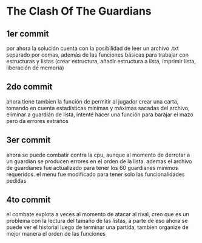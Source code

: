 # The Clash Of The Guardians
## 1er commit
por ahora la solución cuenta con la posibilidad de leer un archivo .txt separado por comas, además de las funciones básicas para trabajar con estructuras y listas (crear estructura, añadir estructura a lista, imprimir lista, liberación de memoria)
## 2do commit
ahora tiene tambien la función de permitir al jugador crear una carta, tomando en cuenta estadísticas mínimas y máximas sacadas del archivo, eliminar a guardián de lista, intenté hacer una función para barajar el mazo pero da errores extraños
## 3er commit
ahora se puede combatir contra la cpu, aunque al momento de derrotar a un guardian se producen errores en el orden de la lista. ademas el archivo de guardianes fue actualizado para tener los 60 guardianes minimos requeridos. el menu fue modificado para tener solo las funcionalidades pedidas
## 4to commit
el combate explota a veces al momento de atacar al rival, creo que es un problema con la lectura del tamaño de las listas, a parte de eso ahora se puede ver el historial luego de terminar una partida, tambien organize de mejor manera el orden de las funciones
